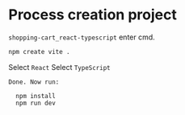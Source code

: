 #   Process creation project



`shopping-cart_react-typescript` enter cmd.
```sh
npm create vite .
```

Select `React`
Select `TypeScript`

```
Done. Now run:

  npm install
  npm run dev
  ```






